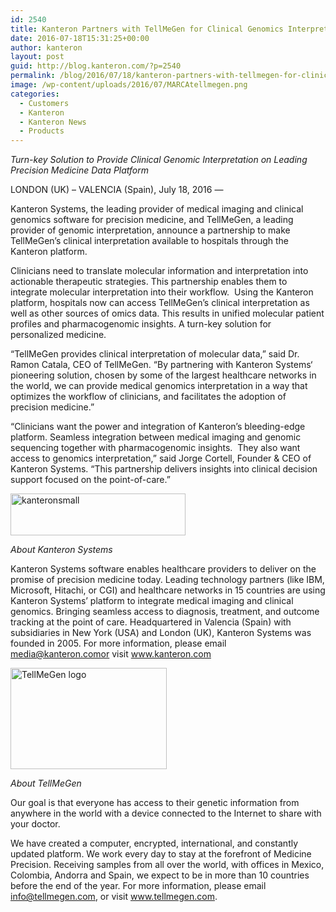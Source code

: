```yaml
---
id: 2540
title: Kanteron Partners with TellMeGen for Clinical Genomics Interpretation
date: 2016-07-18T15:31:25+00:00
author: kanteron
layout: post
guid: http://blog.kanteron.com/?p=2540
permalink: /blog/2016/07/18/kanteron-partners-with-tellmegen-for-clinical-genomics-interpretation/
image: /wp-content/uploads/2016/07/MARCAtellmegen.png
categories:
  - Customers
  - Kanteron
  - Kanteron News
  - Products
---
```

_Turn-key Solution to Provide Clinical Genomic Interpretation on Leading Precision Medicine Data Platform_

LONDON (UK) – VALENCIA (Spain), July 18, 2016 —

Kanteron Systems, the leading provider of medical imaging and clinical genomics software for precision medicine, and TellMeGen, a leading provider of genomic interpretation, announce a partnership to make TellMeGen’s clinical interpretation available to hospitals through the Kanteron platform.

Clinicians need to translate molecular information and interpretation into actionable therapeutic strategies. This partnership enables them to integrate molecular interpretation into their workflow.  Using the Kanteron platform, hospitals now can access TellMeGen’s clinical interpretation as well as other sources of omics data. This results in unified molecular patient profiles and pharmacogenomic insights. A turn-key solution for personalized medicine.

“TellMeGen provides clinical interpretation of molecular data,” said Dr. Ramon Catala, CEO of TellMeGen. “By partnering with Kanteron Systems‘ pioneering solution, chosen by some of the largest healthcare networks in the world, we can provide medical genomics interpretation in a way that optimizes the workflow of clinicians, and facilitates the adoption of precision medicine.”

“Clinicians want the power and integration of Kanteron’s bleeding-edge platform. Seamless integration between medical imaging and genomic sequencing together with pharmacogenomic insights.  They also want access to genomics interpretation,” said Jorge Cortell, Founder & CEO of Kanteron Systems. “This partnership delivers insights into clinical decision support focused on the point-of-care.”

<img class="size-full wp-image-920 aligncenter" src="http://blog.kanteron.com/wp-content/uploads/2013/03/kanteronsmall.jpeg" alt="kanteronsmall" width="280" height="67" />

_About Kanteron Systems_

Kanteron Systems software enables healthcare providers to deliver on the promise of precision medicine today. Leading technology partners (like IBM, Microsoft, Hitachi, or CGI) and healthcare networks in 15 countries are using Kanteron Systems’ platform to integrate medical imaging and clinical genomics. Bringing seamless access to diagnosis, treatment, and outcome tracking at the point of care. Headquartered in Valencia (Spain) with subsidiaries in New York (USA) and London (UK), Kanteron Systems was founded in 2005. For more information, please email media@kanteron.comor visit www.kanteron.com

<img class="aligncenter" src="http://www.tellmegen.com/site/wp-content/uploads/2015/07/logo-tellmegen-en.jpg" alt="TellMeGen logo" width="250" height="162" />

_About TellMeGen_

Our goal is that everyone has access to their genetic information from anywhere in the world with a device connected to the Internet to share with your doctor.
  
We have created a computer, encrypted, international, and constantly updated platform. We work every day to stay at the forefront of Medicine Precision. Receiving samples from all over the world, with offices in Mexico, Colombia, Andorra and Spain, we expect to be in more than 10 countries before the end of the year. For more information, please email info@tellmegen.com, or visit www.tellmegen.com.